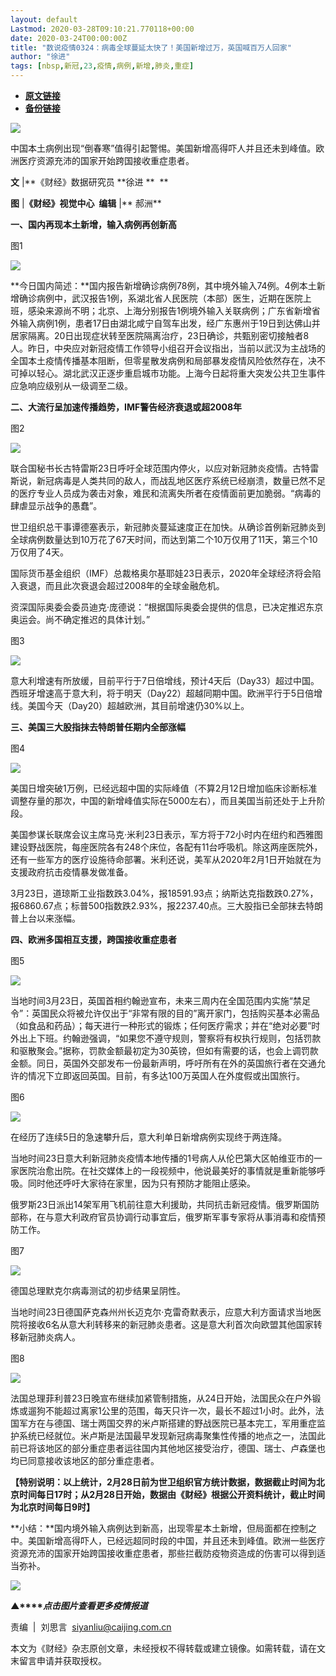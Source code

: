 ```yaml
---
layout: default
Lastmod: 2020-03-28T09:10:21.770118+00:00
date: 2020-03-24T00:00:00Z
title: "数说疫情0324：病毒全球蔓延太快了！美国新增过万，英国喊百万人回家"
author: "徐进"
tags: [nbsp,新冠,23,疫情,病例,新增,肺炎,重症]
---
```


* [**原文链接**](https://mp.weixin.qq.com/s/mwrLbcDA_KldgZx4AhMvFw)
* [**备份链接**](http://archive.today/ePR1O)


![](/images/post/77e6cfb5c7ef66e00d9bd04f74961594.jpg)

中国本土病例出现“倒春寒”值得引起警惕。美国新增高得吓人并且还未到峰值。欧洲医疗资源充沛的国家开始跨国接收重症患者。

**文** |**《财经》数据研究员 **徐进 **  **

**图** |**《财经》视觉中心  编辑** |** 郝洲**

**一、国内再现本土新增，输入病例再创新高**

图1  

![](/images/post/d148a380d16cc0ad99c80cf978535ebd.jpg)

**今日国内简述：**国内报告新增确诊病例78例，其中境外输入74例。4例本土新增确诊病例中，武汉报告1例，系湖北省人民医院（本部）医生，近期在医院上班，感染来源尚不明；北京、上海分别报告1例境外输入关联病例；广东省新增省外输入病例1例，患者17日由湖北咸宁自驾车出发，经广东惠州于19日到达佛山并居家隔离。20日出现症状转至医院隔离治疗，23日确诊，共甄别密切接触者8人。昨日，中央应对新冠疫情工作领导小组召开会议指出，当前以武汉为主战场的全国本土疫情传播基本阻断，但零星散发病例和局部暴发疫情风险依然存在，决不可掉以轻心。湖北武汉正逐步重启城市功能。上海今日起将重大突发公共卫生事件应急响应级别从一级调至二级。

  

**二、大流行呈加速传播趋势，IMF警告经济衰退或超2008年**

图2

![](/images/post/6f1f5809c77b4e98df8e2f1cbf2e8bad.jpg)

联合国秘书长古特雷斯23日呼吁全球范围内停火，以应对新冠肺炎疫情。古特雷斯说，新冠病毒是人类共同的敌人，而战乱地区医疗系统已经崩溃，数量已然不足的医疗专业人员成为袭击对象，难民和流离失所者在疫情面前更加脆弱。“病毒的肆虐显示战争的愚蠢”。

世卫组织总干事谭德塞表示，新冠肺炎蔓延速度正在加快。从确诊首例新冠肺炎到全球病例数量达到10万花了67天时间，而达到第二个10万仅用了11天，第三个10万仅用了4天。

国际货币基金组织（IMF）总裁格奥尔基耶娃23日表示，2020年全球经济将会陷入衰退，而且此次衰退会超过2008年的全球金融危机。

资深国际奥委会委员迪克·庞德说：“根据国际奥委会提供的信息，已决定推迟东京奥运会。尚不确定推迟的具体计划。”

图3

![](/images/post/31cbdba8f76b2028d04c674748b7f279.jpg)

意大利增速有所放缓，目前平行于7日倍增线，预计4天后（Day33）超过中国。西班牙增速高于意大利，将于明天（Day22）超越同期中国。欧洲平行于5日倍增线。美国今天（Day20）超越欧洲，其目前增速仍30%以上。

**三、美国三大股指抹去特朗普任期内全部涨幅**

图4

![](/images/post/4686682061f6ced117931b3415aa26e8.jpg)

美国日增突破1万例，已经远超中国的实际峰值（不算2月12日增加临床诊断标准调整存量的那次，中国的新增峰值实际在5000左右），而且美国当前还处于上升阶段。

美国参谋长联席会议主席马克·米利23日表示，军方将于72小时内在纽约和西雅图建设野战医院，每座医院各有248个床位，各配有11台呼吸机。除这两座医院外，还有一些军方的医疗设施待命部署。米利还说，美军从2020年2月1日开始就在为支援政府抗击疫情暴发做准备。

3月23日，道琼斯工业指数跌3.04%，报18591.93点；纳斯达克指数跌0.27%，报6860.67点；标普500指数跌2.93%，报2237.40点。三大股指已全部抹去特朗普上台以来涨幅。

**四、欧洲多国相互支援，跨国接收重症患者**

图5

![](/images/post/ef2633693fe8d9057217a01f7fd168b2.jpg)

当地时间3月23日，英国首相约翰逊宣布，未来三周内在全国范围内实施“禁足令”：英国民众将被允许仅出于“非常有限的目的”离开家门，包括购买基本必需品（如食品和药品）；每天进行一种形式的锻炼；任何医疗需求；并在“绝对必要”时外出上下班。约翰逊强调，“如果您不遵守规则，警察将有权执行规则，包括罚款和驱散聚会。”据称，罚款金额最初定为30英镑，但如有需要的话，也会上调罚款金额。同日，英国外交部发布一份最新声明，呼吁所有在外的英国旅行者在交通允许的情况下立即返回英国。目前，有多达100万英国人在外度假或出国旅行。

图6

![](/images/post/504cb2f576271bde73be8b9c9ecb8cbb.jpg)

在经历了连续5日的急速攀升后，意大利单日新增病例实现终于两连降。

当地时间23日意大利新冠肺炎疫情本地传播的1号病人从伦巴第大区帕维亚市的一家医院治愈出院。在社交媒体上的一段视频中，他说最美好的事情就是重新能够呼吸。同时他还呼吁大家待在家里，因为只有预防才能阻止感染。

俄罗斯23日派出14架军用飞机前往意大利援助，共同抗击新冠疫情。俄罗斯国防部称，在与意大利政府官员协调行动事宜后，俄罗斯军事专家将从事消毒和疫情预防工作。

图7

![](/images/post/f3c5f80c6447399ae6b38bdde1e25de9.jpg)

德国总理默克尔病毒测试的初步结果呈阴性。  

当地时间23日德国萨克森州州长迈克尔·克雷奇默表示，应意大利方面请求当地医院将接收6名从意大利转移来的新冠肺炎患者。这是意大利首次向欧盟其他国家转移新冠肺炎病人。

图8

![](/images/post/1570283c4178ca9fd313684d1b70a052.jpg)

法国总理菲利普23日晚宣布继续加紧管制措施，从24日开始，法国民众在户外锻炼或遛狗不能超过离家1公里的范围，每天只许一次，最长不超过1小时。此外，法国军方在与德国、瑞士两国交界的米卢斯搭建的野战医院已基本完工，军用重症监护系统已经就位。米卢斯是法国最早发现新冠病毒聚集性传播的地点之一，法国此前已将该地区的部分重症患者运往国内其他地区接受治疗，德国、瑞士、卢森堡也均已同意接收该地区的部分重症患者。

**【特别说明：以上统计，2月28日前为世卫组织官方统计数据，数据截止时间为北京时间每日17时；从2月28日开始，数据由《财经》根据公开资料统计，截止时间为北京时间每日9时】**

**小结：**国内境外输入病例达到新高，出现零星本土新增，但局面都在控制之中。美国新增高得吓人，已经远超同时段的中国，并且还未到峰值。欧洲一些医疗资源充沛的国家开始跨国接收重症患者，那些拦截防疫物资造成的伤害可以得到适当弥补。  

[![](/images/post/4d24a5670c9a87791ea8b757d030c0d3.jpg)](https://mp.weixin.qq.com/mp/homepage?__biz=MjM5NDU5NTM4MQ==&hid=29&sn=21c0f34c737748fe3b2c372bb40ae622)  

**▲****_点击图片查看更多疫情报道_**

  

  

责编  |  刘思言  siyanliu@caijing.com.cn

本文为《财经》杂志原创文章，未经授权不得转载或建立镜像。如需转载，请在文末留言申请并获取授权。

